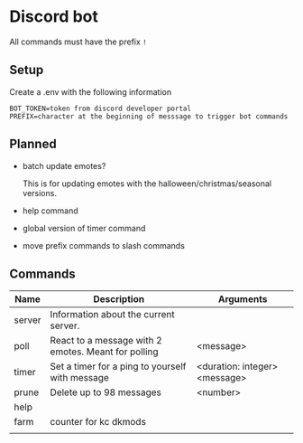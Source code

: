 # Discord bot

All commands must have the prefix `!`

## Setup

Create a .env with the following information

```
BOT_TOKEN=token from discord developer portal
PREFIX=character at the beginning of messsage to trigger bot commands
```

## Planned

- batch update emotes?

  This is for updating emotes with the halloween/christmas/seasonal versions.

- help command

- global version of timer command

- move prefix commands to slash commands

## Commands

| Name   | Description                                         | Arguments                       |
| ------ | --------------------------------------------------- | ------------------------------- |
| server | Information about the current server.               |                                 |
| poll   | React to a message with 2 emotes. Meant for polling | \<message>                      |
| timer  | Set a timer for a ping to yourself with message     | \<duration: integer> \<message> |
| prune  | Delete up to 98 messages                            | \<number>                       |
| help   |                                                     |                                 |
| farm   | counter for kc dkmods                               |                                 |
|        |                                                     |                                 |

